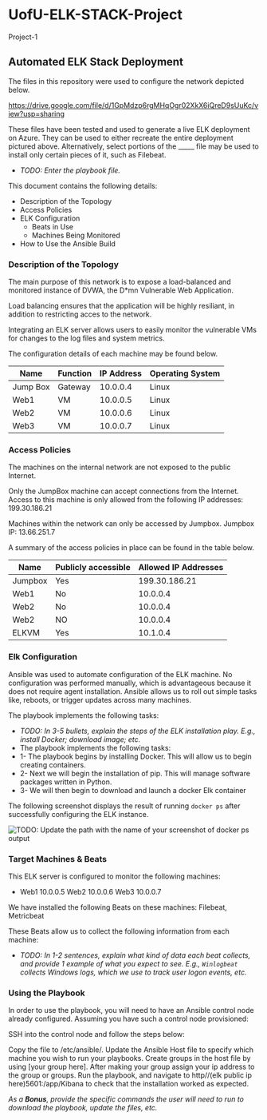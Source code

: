 # UofU-ELK-STACK-Project
Project-1 
## Automated ELK Stack Deployment

The files in this repository were used to configure the network depicted below.

https://drive.google.com/file/d/1GpMdzp6rgMHqOgr02XkX6iQreD9sUuKc/view?usp=sharing

These files have been tested and used to generate a live ELK deployment on Azure. They can be used to either recreate the entire deployment pictured above. Alternatively, select portions of the _____ file may be used to install only certain pieces of it, such as Filebeat.

  - _TODO: Enter the playbook file._

This document contains the following details:
- Description of the Topology
- Access Policies
- ELK Configuration
  - Beats in Use
  - Machines Being Monitored
- How to Use the Ansible Build 


### Description of the Topology

The main purpose of this network is to expose a load-balanced and monitored instance of DVWA, the D*mn Vulnerable Web Application.

Load balancing ensures that the application will be highly resiliant, in addition to restricting acces to the network.

Integrating an ELK server allows users to easily monitor the vulnerable VMs for changes to the log files and system metrics.

The configuration details of each machine may be found below.

| Name     | Function | IP Address | Operating System |
|----------|----------|------------|------------------|
| Jump Box | Gateway  | 10.0.0.4   | Linux            |
| Web1     |   VM     | 10.0.0.5   | Linux            |
| Web2     |   VM     | 10.0.0.6   | Linux            |
| Web3     |   VM     | 10.0.0.7   | Linux            |

### Access Policies

The machines on the internal network are not exposed to the public Internet. 

Only the JumpBox machine can accept connections from the Internet. Access to this machine is only allowed from the following IP addresses: 199.30.186.21

Machines within the network can only be accessed by Jumpbox.
Jumpbox IP: 13.66.251.7

A summary of the access policies in place can be found in the table below.

| Name    | Publicly accessible | Allowed IP Addresses |
|---------|---------------------|----------------------|
| Jumpbox | Yes                 | 199.30.186.21        |
| Web1    | No                  | 10.0.0.4             |
| Web2    | No                  | 10.0.0.4             |
| Web2    | NO                  | 10.0.0.4             |
| ELKVM   | Yes                 | 10.1.0.4             |

### Elk Configuration

Ansible was used to automate configuration of the ELK machine. No configuration was performed manually, which is advantageous because it does not require agent installation. Ansible allows us to roll out simple tasks like, reboots, or trigger updates across many machines.

The playbook implements the following tasks:
- _TODO: In 3-5 bullets, explain the steps of the ELK installation play. E.g., install Docker; download image; etc._
- The playbook implements the following tasks: 
- 1- The playbook begins by installing Docker. This will allow us to begin creating containers. 
- 2- Next we will begin the installation of pip. This will manage software packages written in Python. 
- 3- We will then begin to download and launch a docker Elk container


The following screenshot displays the result of running `docker ps` after successfully configuring the ELK instance.

![TODO: Update the path with the name of your screenshot of docker ps output](Images/docker_ps_output.png)

### Target Machines & Beats
This ELK server is configured to monitor the following machines:
- Web1 10.0.0.5
  Web2 10.0.0.6
  Web3 10.0.0.7
  
We have installed the following Beats on these machines:
Filebeat, Metricbeat

These Beats allow us to collect the following information from each machine:
- _TODO: In 1-2 sentences, explain what kind of data each beat collects, and provide 1 example of what you expect to see. E.g., `Winlogbeat` collects Windows logs, which we use to track user logon events, etc._

### Using the Playbook
In order to use the playbook, you will need to have an Ansible control node already configured. Assuming you have such a control node provisioned: 

SSH into the control node and follow the steps below:

Copy the file to /etc/ansible/.
Update the Ansible Host file to specify which machine you wish to run your playbooks. Create groups in the host file by using [your group here]. After making your group assign your ip address to the group or groups.
Run the playbook, and navigate to http//(elk public ip here)5601:/app/Kibana to check that the installation worked as expected.


_As a **Bonus**, provide the specific commands the user will need to run to download the playbook, update the files, etc._
